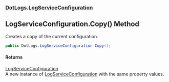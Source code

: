 ### [DotLogs](DotLogs.md 'DotLogs').[LogServiceConfiguration](DotLogs.LogServiceConfiguration.md 'DotLogs\.LogServiceConfiguration')

## LogServiceConfiguration\.Copy\(\) Method

Creates a copy of the current configuration\.

```csharp
public DotLogs.LogServiceConfiguration Copy();
```

#### Returns
[LogServiceConfiguration](DotLogs.LogServiceConfiguration.md 'DotLogs\.LogServiceConfiguration')  
A new instance of [LogServiceConfiguration](DotLogs.LogServiceConfiguration.md 'DotLogs\.LogServiceConfiguration') with the same property values\.